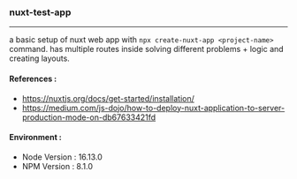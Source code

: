 ### nuxt-test-app

---

a basic setup of nuxt web app with `npx create-nuxt-app <project-name>` command.
has multiple routes inside solving different problems + logic and creating layouts.

#### References :

- https://nuxtjs.org/docs/get-started/installation/
- https://medium.com/js-dojo/how-to-deploy-nuxt-application-to-server-production-mode-on-db67633421fd

#### Environment :

- Node Version : 16.13.0
- NPM Version : 8.1.0
